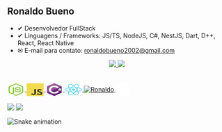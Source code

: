 
##  Ronaldo Bueno 

- ✔ Desenvolvedor FullStack
- ✔ Linguagens / Frameworks: JS/TS, NodeJS, C#, NestJS, Dart, D++, React, React Native
- ✉ E-mail para contato: ronaldobueno2002@gmail.com

<div align="center">
  <a href="https://github.com/RonaldoBueno16">
  <img height="180em" src="https://github-readme-stats.vercel.app/api?username=RonaldoBueno16&show_icons=true&theme=dark&include_all_commits=true&count_private=true"/>
  <img height="180em" src="https://github-readme-stats.vercel.app/api/top-langs/?username=RonaldoBueno16&layout=compact&langs_count=7&theme=dark"/>
</div>
  <br>
<div style="display: inline_block"><br>
  <img align="center" alt="Ronaldo" height="30" width="40" src="https://raw.githubusercontent.com/devicons/devicon/master/icons/nodejs/nodejs-original.svg">
  <img align="center" alt="Ronaldo" height="30" width="40" src="https://raw.githubusercontent.com/devicons/devicon/master/icons/javascript/javascript-original.svg">
  <img align="center" alt="Ronaldo" height="30" width="40" src="https://raw.githubusercontent.com/devicons/devicon/master/icons/csharp/csharp-original.svg">
  <img align="center" alt="Ronaldo" height="30" width="40" src="https://raw.githubusercontent.com/devicons/devicon/master/icons/react/react-original.svg"> 
  <img align="center" alt="Ronaldo" height="30" widht="40" src="https://cdn.jsdelivr.net/gh/devicons/devicon/icons/git/git-original.svg"/>
  <img align="center" alt="Ronaldo" height="30" widht="40" src="https://github.com/Aakarsh-B/trying-repos/raw/master/dev-badge.svg"/>
</div>
  <br>
<div> 
  <a href="https://www.linkedin.com/in/https://www.linkedin.com/in/ronaldo-bueno-aa99341a0/" target="_blank"><img src="https://img.shields.io/badge/-LinkedIn-%230077B5?style=for-the-badge&logo=linkedin&logoColor=white" target="_blank"></a> 
<a href = "mailto:Ronaldobueno2002@gmail.com"><img src="https://img.shields.io/badge/Gmail-D14836?style=for-the-badge&logo=gmail&logoColor=white" target="_blank"></a>
 
  ![Snake animation](https://github.com/RonaldoBueno16/RonaldoBueno16/blob/output/github-contribution-grid-snake.svg)
 
</div>










